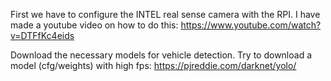 First we have to configure the INTEL real sense camera with the RPI. I have made a youtube video on how to do this:
https://www.youtube.com/watch?v=DTFfKc4eids



Download the necessary models for vehicle detection. Try to download a model (cfg/weights) with high fps: https://pjreddie.com/darknet/yolo/
